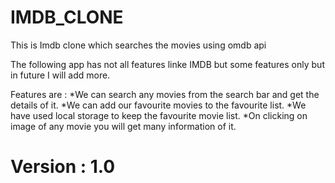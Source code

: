 # IMDB_CLONE
This is Imdb clone which searches the movies using omdb api

The following app has not all features linke IMDB but some features only but in future I will add more.

Features are :
*We can search any movies from the search bar and get the details of it.
*We can add our favourite movies to the favourite list.
*We have used local storage to keep the favourite movie list.
*On clicking on image of any movie you will get many information of it.

# Version : 1.0

